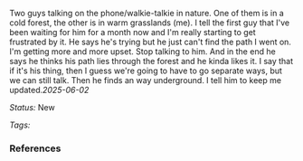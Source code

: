Two guys talking on the phone/walkie-talkie in nature. One of them is in a cold forest, the other is in warm grasslands (me).
I tell the first guy that I've been waiting for him for a month now and I'm really starting to get frustrated by it. He says he's trying but he just can't find the path I went on. I'm getting more and more upset. Stop talking to him. And in the end he says he thinks his path lies through the forest and he kinda likes it. I say that if it's his thing, then I guess we're going to have to go separate ways, but we can still talk. Then he finds an way underground. I tell him to keep me updated.*2025-06-02*

*Status:* New

*Tags:* 





### References